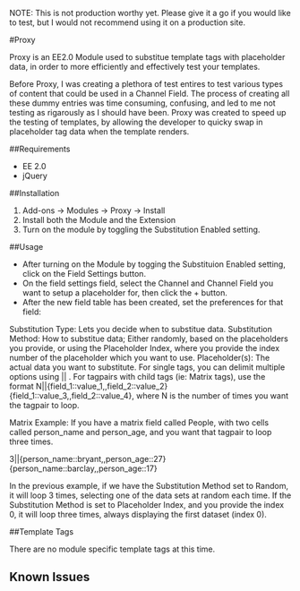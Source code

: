 NOTE: This is not production worthy yet.  Please give it a go if you would like to test, but I would not recommend using it on a production site.

#Proxy

Proxy is an EE2.0 Module used to substitue template tags with placeholder data, in order to more efficiently and effectively test your templates.

Before Proxy, I was creating a plethora of test entires to test various types of content that could be used in a Channel Field.  The process of creating all these dummy entries was time consuming, confusing, and led to me not testing as rigarously as I should have been.  Proxy was created to speed up the testing of templates, by allowing the developer to quicky swap in placeholder tag data when the template renders.

##Requirements

* EE 2.0
* jQuery

##Installation
1. Add-ons -> Modules -> Proxy -> Install
2. Install both the Module and the Extension
3. Turn on the module by toggling the Substitution Enabled setting.

##Usage
- After turning on the Module by togging the Substituion Enabled setting, click on the Field Settings button.
- On the field settings field, select the Channel and Channel Field you want to setup a placeholder for, then click the + button.
- After the new field table has been created, set the preferences for that field:

Substitution Type: Lets you decide when to substitue data.
Substitution Method: How to substitue data; Either randomly, based on the placeholders you provide, or using the Placeholder Index, where you provide the index number of the placeholder which you want to use.
Placeholder(s):  The actual data you want to substitute.  For single tags, you can delimit multiple options using || . For tagpairs with child tags (ie: Matrix tags), use the format N||{field_1::value_1,,field_2::value_2}{field_1::value_3,,field_2::value_4}, where N is the number of times you want the tagpair to loop.

Matrix Example:  If you have a matrix field called People, with two cells called person_name and person_age, and you want that tagpair to loop three times.

3||{person_name::bryant,,person_age::27}{person_name::barclay,,person_age::17}

In the previous example, if we have the Substitution Method set to Random, it will loop 3 times, selecting one of the data sets at random each time.  If the Substitution Method is set to Placeholder Index, and you provide the index 0, it will loop three times, always displaying the first dataset (index 0).

##Template Tags

There are no module specific template tags at this time.

## Known Issues